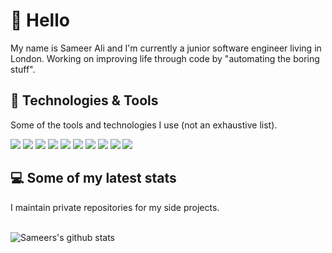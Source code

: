 # 👋 Hello

My name is Sameer Ali and I'm currently a junior software engineer living in London. Working on improving life through code by "automating the boring stuff".

## 🔧 Technologies & Tools

Some of the tools and technologies I use (not an exhaustive list).

![](https://img.shields.io/badge/Editor-vscode-informational?style=flat&logoColor=white&color=2bbc8a)
![](https://img.shields.io/badge/Editor-rider-informational?style=flat&logoColor=white&color=2bbc8a)
![](https://img.shields.io/badge/Code-CSharp-informational?style=flat&logoColor=white&color=2bbc8a)
![](https://img.shields.io/badge/Code-JavaScript-informational?style=flat&logo=javascript&logoColor=white&color=2bbc8a)
![](https://img.shields.io/badge/Code-Angular-informational?style=flat&logoColor=white&color=2bbc8a)
![](https://img.shields.io/badge/Tools-MySQL-informational?style=flat&logo=mysql&logoColor=white&color=2bbc8a)
![](https://img.shields.io/badge/Tools-MSSQL-informational?style=flat&logo=mssql&logoColor=white&color=2bbc8a)
![](https://img.shields.io/badge/Tools-MongoDB-informational?style=flat&logo=mongodb&logoColor=white&color=2bbc8a)
![](https://img.shields.io/badge/Tools-Docker-informational?style=flat&logo=docker&logoColor=white&color=2bbc8a)
![](https://img.shields.io/badge/Cloud-Digital_Ocean-informational?style=flat&logo=digitalocean&logoColor=white&color=2bbc8a)

## 💻 Some of my latest stats

I maintain private repositories for my side projects.
<br />
<br />

![Sameers's github stats](https://github-readme-stats.vercel.app/api?username=TheSameerAli&show_icons=true&hide_border=true&count_private=true)
